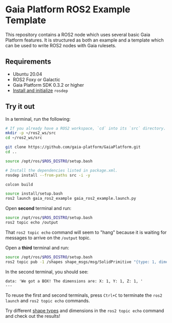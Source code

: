 # Gaia Platform ROS2 Example Template
This repository contains a ROS2 node which uses several basic Gaia Platform features.
It is structured as both an example and a template which can be used to write ROS2 nodes with Gaia rulesets.

## Requirements
- Ubuntu 20.04
- ROS2 Foxy or Galactic
- Gaia Platform SDK 0.3.2 or higher
- [Install and initialize](https://docs.ros.org/en/galactic/Installation/Ubuntu-Install-Binary.html?highlight=rosdep#installing-and-initializing-rosdep) `rosdep`

## Try it out
In a terminal, run the following:
```bash
# If you already have a ROS2 workspace, `cd` into its `src` directory.
mkdir -p ~/ros2_ws/src
cd ~/ros2_ws/src

git clone https://github.com/gaia-platform/GaiaPlatform.git
cd ..

source /opt/ros/$ROS_DISTRO/setup.bash

# Install the dependencies listed in package.xml.
rosdep install --from-paths src -i -y

colcon build

source install/setup.bash
ros2 launch gaia_ros2_example gaia_ros2_example.launch.py
```

Open **second** terminal and run:
```bash
source /opt/ros/$ROS_DISTRO/setup.bash
ros2 topic echo /output
```
That `ros2 topic echo` command will seem to "hang" because it is waiting for messages to arrive on the `/output` topic.

Open a **third** terminal and run:
```bash
source /opt/ros/$ROS_DISTRO/setup.bash
ros2 topic pub -1 /shapes shape_msgs/msg/SolidPrimitive "{type: 1, dimensions: [1.0, 1.0, 1.0]}"
```

In the second terminal, you should see:
```
data: 'We got a BOX! The dimensions are: X: 1, Y: 1, Z: 1, '
---
```
To reuse the first and second terminals, press `Ctrl+C` to terminate the `ros2 launch` and `ros2 topic echo` commands.

Try different [shape types](https://github.com/ros2/common_interfaces/blob/galactic/shape_msgs/msg/SolidPrimitive.msg) and dimensions in the `ros2 topic echo` command and check out the results!